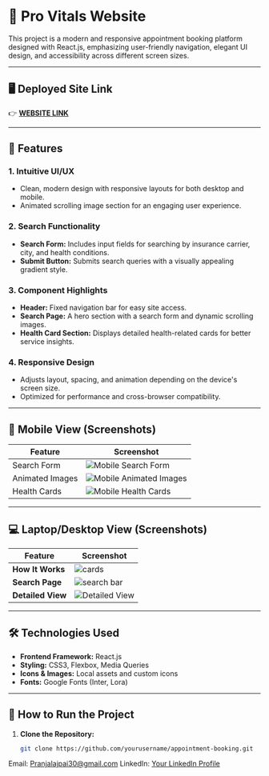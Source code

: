 # **🏥 Pro Vitals Website**  

This project is a modern and responsive appointment booking platform designed with React.js, emphasizing user-friendly navigation, elegant UI design, and accessibility across different screen sizes.  

---

## **🖥️ Deployed Site Link**  
👉 **[WEBSITE LINK](https://pro-vitals.vercel.app/)**  


---

## **📌 Features**  

### **1. Intuitive UI/UX**  
- Clean, modern design with responsive layouts for both desktop and mobile.  
- Animated scrolling image section for an engaging user experience.  

### **2. Search Functionality**  
- **Search Form:** Includes input fields for searching by insurance carrier, city, and health conditions.  
- **Submit Button:** Submits search queries with a visually appealing gradient style.  

### **3. Component Highlights**  
- **Header:** Fixed navigation bar for easy site access.  
- **Search Page:** A hero section with a search form and dynamic scrolling images.  
- **Health Card Section:** Displays detailed health-related cards for better service insights.  

### **4. Responsive Design**  
- Adjusts layout, spacing, and animation depending on the device's screen size.  
- Optimized for performance and cross-browser compatibility.  

---

## **📱 Mobile View (Screenshots)**  

| Feature              | Screenshot                |
|---------------------|----------------------------|
| Search Form         | ![Mobile Search Form](#)  |
| Animated Images     | ![Mobile Animated Images](#) |
| Health Cards        | ![Mobile Health Cards](#) |  

---

## **💻 Laptop/Desktop View (Screenshots)**  

| **Feature**           | **Screenshot**                                                                                          |
|----------------------|----------------------------------------------------------------------------------------------------------|
| **How It Works**     | ![cards](https://github.com/user-attachments/assets/bd04db6d-a5b5-4dc6-9cc2-67ec7968becb)               |
| **Search Page**      | ![search bar](https://github.com/user-attachments/assets/3de8d2b7-f16e-4763-aec7-3956f0dc3130)          |
| **Detailed View**    | ![Detailed View](https://github.com/user-attachments/assets/420abe75-c48d-4967-9957-8098de182c48)      |  


---

## **🛠️ Technologies Used**  

- **Frontend Framework:** React.js  
- **Styling:** CSS3, Flexbox, Media Queries  
- **Icons & Images:** Local assets and custom icons  
- **Fonts:** Google Fonts (Inter, Lora)  

---

## **🚀 How to Run the Project**  

1. **Clone the Repository:**  
   ```bash
   git clone https://github.com/yourusername/appointment-booking.git

Email: Pranjalajpai30@gmail.com
LinkedIn: [Your LinkedIn Profile](https://www.linkedin.com/in/pranjal-bajpai30/)
